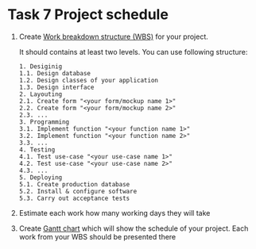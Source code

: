 Task 7 Project schedule
======

1) Create [Work breakdown structure (WBS)](https://en.wikipedia.org/wiki/Work_breakdown_structure) for your project.

   It should contains at least two levels. You can use following structure:
   
   ```
   1. Desiginig
   1.1. Design database
   1.2. Design classes of your application
   1.3. Design interface
   2. Layouting
   2.1. Create form "<your form/mockup name 1>"
   2.2. Create form "<your form/mockup name 2>"
   2.3. ...
   3. Programming
   3.1. Implement function "<your function name 1>"
   3.2. Implement function "<your function name 2>"   
   3.3. ...
   4. Testing
   4.1. Test use-case "<your use-case name 1>"
   4.2. Test use-case "<your use-case name 2>"
   4.3. ...      
   5. Deploying
   5.1. Create production database
   5.2. Install & configure software
   5.3. Carry out acceptance tests
   ```
   
2) Estimate each work how many working days they will take

3) Create [Gantt chart](https://en.wikipedia.org/wiki/Gantt_chart) which will show the schedule of your project. Each work from your WBS should be presented there
